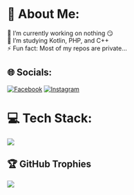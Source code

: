 # 💫 About Me:

🔭 I’m currently working on nothing 😏<br>🌱 I’m studying Kotlin, PHP, and C++<br>⚡ Fun fact: Most of my repos are private...

## 🌐 Socials:

[![Facebook](https://img.shields.io/badge/Facebook-%231877F2.svg?logo=Facebook&logoColor=white)](https://facebook.com/jirka.martinekk) [![Instagram](https://img.shields.io/badge/Instagram-%23E4405F.svg?logo=Instagram&logoColor=white)](https://instagram.com/jirka.martinekk)

# 💻 Tech Stack:

![](https://github-readme-stats.vercel.app/api/top-langs/?username=jirkamartinekk&theme=dark&hide_border=false&include_all_commits=true&count_private=true&layout=compact)

## 🏆 GitHub Trophies

![](https://github-profile-trophy.vercel.app/?username=jirkamartinekk&theme=radical&no-frame=false&no-bg=true&margin-w=4)
